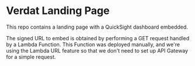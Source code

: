 # Verdat Landing Page

This repo contains a landing page with a QuickSight dashboard embedded.

The signed URL to embed is obtained by performing a GET request handled by a Lambda Function. This Function was deployed manually, and we're using the Lambda URL feature so that we don't need to set up API Gateway for a simple request.

